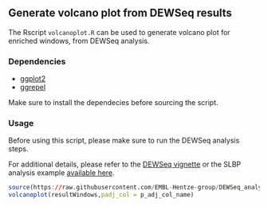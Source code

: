 ## Generate volcano plot from DEWSeq results

The Rscript `volcanoplot.R` can be used to generate volcano plot for enriched windows, from DEWSeq analysis.

### Dependencies

* [ggplot2](https://cran.r-project.org/web/packages/ggplot2/index.html)
* [ggrepel](https://cran.r-project.org/web/packages/ggrepel/index.html)

Make sure to install the dependecies before sourcing the script.

### Usage

Before using this script, please make sure to run the DEWSeq analysis steps.

For additional details, please refer to the [DEWSeq vignette](https://bioconductor.org/packages/release/bioc/vignettes/DEWSeq/inst/doc/DEWSeq.html) or the SLBP analysis example [available here](https://github.com/EMBL-Hentze-group/DEWSeq_analysis_helpers/tree/master/SLBP_example).

```R
source(https://raw.githubusercontent.com/EMBL-Hentze-group/DEWSeq_analysis_helpers/master/Volcano_plot/volcanoplot.R)
volcanoplot(resultWindows,padj_col = p_adj_col_name)
```